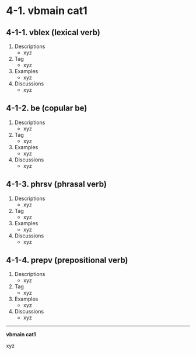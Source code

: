# 4-1\. vbmain cat1

## 4-1-1\. vblex (lexical verb)

1. Descriptions
    - xyz
2. Tag
    - xyz
3. Examples
    - xyz
4. Discussions
    - xyz

## 4-1-2\. be (copular be)

1. Descriptions
    - xyz
2. Tag
    - xyz
3. Examples
    - xyz
4. Discussions
    - xyz

## 4-1-3\. phrsv (phrasal verb)

1. Descriptions
    - xyz
2. Tag
    - xyz
3. Examples
    - xyz
4. Discussions
    - xyz

## 4-1-4\. prepv (prepositional verb)

1. Descriptions
    - xyz
2. Tag
    - xyz
3. Examples
    - xyz
4. Discussions
    - xyz
---

**vbmain cat1**

xyz
